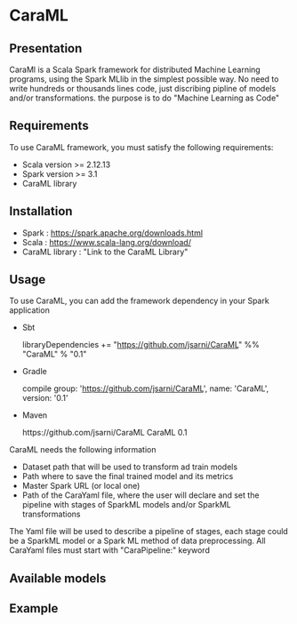 # CaraML

## Presentation

CaraMl is a Scala Spark framework for distributed Machine Learning programs, using the Spark MLlib in the simplest possible way. No need to write hundreds or thousands lines code, just discribing pipline of models and/or transformations. the purpose is to do "Machine Learning as Code" 



## Requirements

To use CaraML framework, you must satisfy the following requirements:

- Scala version >= 2.12.13
- Spark version >= 3.1
- CaraML library


## Installation 

  - Spark :  https://spark.apache.org/downloads.html
  - Scala : https://www.scala-lang.org/download/
  - CaraML library : "Link to the CaraML Library"



## Usage

To use CaraML, you can add the framework dependency in your Spark application
- Sbt
  

    libraryDependencies += "https://github.com/jsarni/CaraML" %% "CaraML" % "0.1"

- Gradle


    compile group: 'https://github.com/jsarni/CaraML', name: 'CaraML', version: '0.1'

- Maven


    <dependency>
    <groupId>https://github.com/jsarni/CaraML</groupId>
    <artifactId>CaraML</artifactId>
    <version>0.1</version>
    </dependency>

CaraML needs the following information 
- Dataset path that will be used to transform ad train models
- Path where to save the final trained model and its metrics
- Master Spark URL (or local one)
- Path of the CaraYaml file, where the user will declare and set the pipeline with stages of SparkML models and/or SparkML transformations

The Yaml file will be used to describe a pipeline of stages, each stage could be a SparkML model or a Spark ML method of data preprocessing.
All CaraYaml files must start with "CaraPipeline:" keyword





## Available models



## Example


